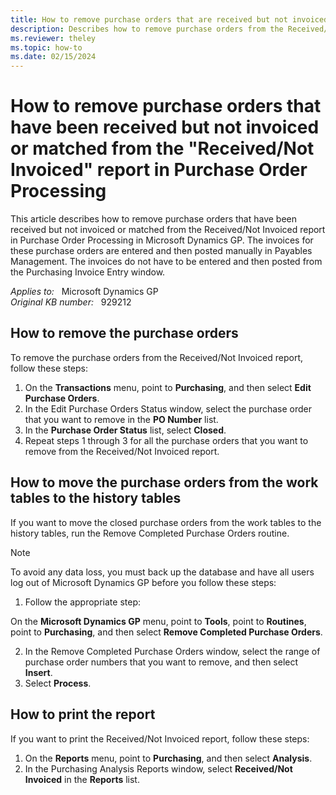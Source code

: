 ```yaml
---
title: How to remove purchase orders that are received but not invoiced or matched from the Received Not Invoiced report
description: Describes how to remove purchase orders from the Received/Not Invoiced report in Purchase Order Processing in Microsoft Dynamics GP.
ms.reviewer: theley
ms.topic: how-to
ms.date: 02/15/2024
---
```

# How to remove purchase orders that have been received but not invoiced or matched from the "Received/Not Invoiced" report in Purchase Order Processing

This article describes how to remove purchase orders that have been received but not invoiced or matched from the Received/Not Invoiced report in Purchase Order Processing in Microsoft Dynamics GP. The invoices for these purchase orders are entered and then posted manually in Payables Management. The invoices do not have to be entered and then posted from the Purchasing Invoice Entry window.

_Applies to:_ &nbsp; Microsoft Dynamics GP  
_Original KB number:_ &nbsp; 929212

## How to remove the purchase orders

To remove the purchase orders from the Received/Not Invoiced report, follow these steps:

1. On the **Transactions** menu, point to **Purchasing**, and then select **Edit Purchase Orders**.
2. In the Edit Purchase Orders Status window, select the purchase order that you want to remove in the **PO Number** list.
3. In the **Purchase Order Status** list, select **Closed**.
4. Repeat steps 1 through 3 for all the purchase orders that you want to remove from the Received/Not Invoiced report.

## How to move the purchase orders from the work tables to the history tables

If you want to move the closed purchase orders from the work tables to the history tables, run the Remove Completed Purchase Orders routine.

> [!NOTE]
> To avoid any data loss, you must back up the database and have all users log out of Microsoft Dynamics GP before you follow these steps:

1. Follow the appropriate step:

  On the **Microsoft Dynamics GP** menu, point to **Tools**, point to **Routines**, point to **Purchasing**, and then select **Remove Completed Purchase Orders**.
 
2. In the Remove Completed Purchase Orders window, select the range of purchase order numbers that you want to remove, and then select **Insert**.
3. Select **Process**.

## How to print the report

If you want to print the Received/Not Invoiced report, follow these steps:

1. On the **Reports** menu, point to **Purchasing**, and then select **Analysis**.
2. In the Purchasing Analysis Reports window, select **Received/Not Invoiced** in the **Reports** list.
